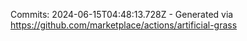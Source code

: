 Commits: 2024-06-15T04:48:13.728Z - Generated via https://github.com/marketplace/actions/artificial-grass
<br>
